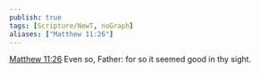 ```yaml
---
publish: true
tags: [Scripture/NewT, noGraph]
aliases: ["Matthew 11:26"]
---
```

[Matthew 11:26](https://churchofjesuschrist.org/study/scriptures/nt/matt/11?lang=eng&id=p26#p26) Even so, Father: for so it seemed good in thy sight.
